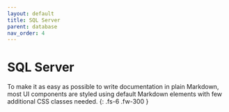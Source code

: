 ```yaml
---
layout: default
title: SQL Server
parent: database
nav_order: 4
---
```


# SQL Server

To make it as easy as possible to write documentation in plain Markdown, most UI components are styled using default Markdown elements with few additional CSS classes needed.
{: .fs-6 .fw-300 }